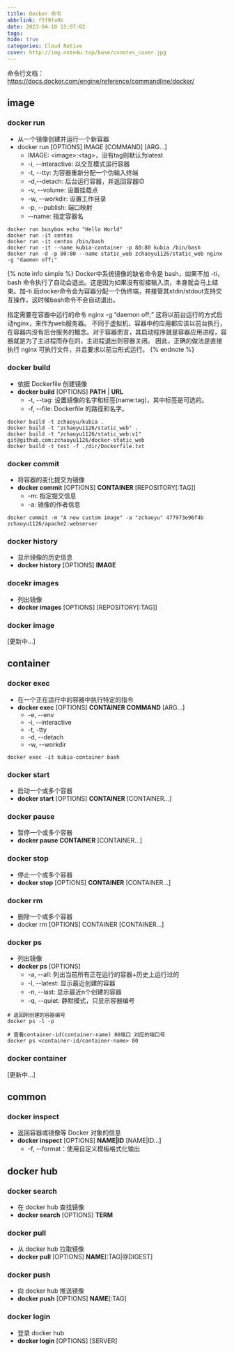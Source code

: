 ```yaml
---
title: Docker 命令
abbrlink: f5f9fa9b
date: 2023-04-10 15:07:02
tags:
hide: true
categories: Cloud Native
cover: http://img.note4u.top/base/cnnotes_cover.jpg
---
```


命令行文档：https://docs.docker.com/engine/reference/commandline/docker/

## image
### docker run
- 从一个镜像创建并运行一个新容器
- docker run [OPTIONS] IMAGE [COMMAND] [ARG...]
    - IMAGE: \<image\>:\<tag\>，没有tag则默认为latest
    - -i, --interactive: 以交互模式运行容器
    - -t, --tty: 为容器重新分配一个伪输入终端
    - -d,--detach: 后台运行容器，并返回容器ID
    - -v, --volume: 设置挂载点
    - -w, --workdir: 设置工作目录
    - -p, --publish: 端口映射
    - --name: 指定容器名

``` SHELL
docker run busybox echo "Hello World" 
docker run -it centos
docker run -it centos /bin/bash
docker run -it --name kubia-container -p 80:80 kubia /bin/bash
docker run -d -p 80:80 --name static_web zchaoyu1126/static_web nginx -g "daemon off;"
```

{% note info simple %}
Docker中系统镜像的缺省命令是 bash，如果不加 -ti， bash 命令执行了自动会退出。这是因为如果没有衔接输入流，本身就会马上结束。加-ti 后docker命令会为容器分配一个伪终端，并接管其stdin/stdout支持交互操作，这时候bash命令不会自动退出。

指定需要在容器中运行的命令 nginx -g “daemon off;” 这将以前台运行的方式启动nginx，来作为web服务器。
不同于虚拟机，容器中的应用都应该以前台执行，在容器内没有后台服务的概念。对于容器而言，其启动程序就是容器应用进程，容器就是为了主进程而存在的，主进程退出则容器关闭。
因此，正确的做法是直接执行 nginx 可执行文件，并且要求以前台形式运行。
{% endnote %}

### docker build
- 依据 Dockerfile 创建镜像
- **docker build** [OPTIONS] **PATH** | **URL**
    - -t, --tag: 设置镜像的名字和标签(name:tag)，其中标签是可选的。
    - -f, --file: Dockerfile 的路径和名字。

``` SHELL
docker build -t zchaoyu/kubia .
docker build -t "zchaoyu1126/static_web" .
docker build -t "zchaoyu1126/static_web:v1" git@github.com:zchaoyu1126/docker-static_web
docker build -t test -f ./dir/Dockerfile.txt
```

### docker commit
- 将容器的变化提交为镜像
- **docker commit** [OPTIONS] **CONTAINER** [REPOSITORY[:TAG]]
    - -m: 指定提交信息
    - -a: 镜像的作者信息

``` SHELL
docker commit -m "A new custom image" -a "zchaoyu" 477973e96f4b zchaoyu1126/apache2:webserver
```

### docker history
- 显示镜像的历史信息
- **docker history** [OPTIONS] **IMAGE**

### docekr images
- 列出镜像
- **docker images** [OPTIONS] [REPOSITORY[:TAG]]

### docker image
[更新中...]

## container
### docker exec
- 在一个正在运行中的容器中执行特定的指令
- **docker exec** [OPTIONS] **CONTAINER COMMAND** [ARG...]
    - -e, --env
    - -i, --interactive
    - -t, -tty
    - -d, --detach
    - -w, --workdir

``` SHELL
docker exec -it kubia-container bash
```

### docker start
- 启动一个或多个容器
- **docker start** [OPTIONS] **CONTAINER** [CONTAINER...]

### docker pause
- 暂停一个或多个容器
- **docker pause CONTAINER** [CONTAINER...]

### docker stop
- 停止一个或多个容器
- **docker stop** [OPTIONS] **CONTAINER** [CONTAINER...]

### docker rm
- 删除一个或多个容器
- docker rm [OPTIONS] CONTAINER [CONTAINER...]

### docker ps
- 列出镜像
- **docker ps** [OPTIONS]
    - -a, --all: 列出当前所有正在运行的容器+历史上运行过的
    - -l, --latest: 显示最近创建的容器
    - -n, --last: 显示最近n个创建的容器
    - -q, --quiet: 静默模式，只显示容器编号

``` SHELL
# 返回刚创建的容器编号
docker ps -l -p 

# 查看container-id(container-name) 80端口 对应的端口号
docker ps <container-id/container-name> 80 
```

### docker container
[更新中...]

## common
### docker inspect
- 返回容器或镜像等 Docker 对象的信息
- **docker inspect** [OPTIONS] **NAME|ID** [NAME|ID...]
    - -f, --format：使用自定义模板格式化输出

## docker hub
### docker search
- 在 docker hub 查找镜像
- **docker search** [OPTIONS] **TERM**

### docker pull
- 从 docker hub 拉取镜像
- **docker pull** [OPTIONS] **NAME**[:TAG|@DIGEST]

### docker push
- 向 docker hub 推送镜像
- **docker push** [OPTIONS] **NAME**[:TAG]

### docker login
- 登录 docker hub
- **docker login** [OPTIONS] [SERVER]